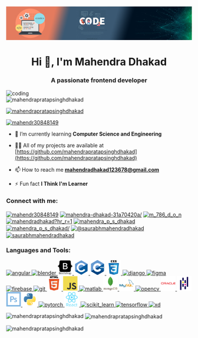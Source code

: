 ![logo](https://github.com/mahendrapratapsinghdhakad/mahendrapratapsinghdhakad/blob/main/codig2.png)
<h1 align="center">Hi 👋, I'm Mahendra Dhakad</h1>
<h3 align="center">A passionate frontend developer</h3>

<img align="right" alt="coding" width="1100" hight="80" src="https://vijaymishra964.com/wp-content/uploads/2019/11/web-design.gif">

<p align="left"> <img src="https://komarev.com/ghpvc/?username=mahendrapratapsinghdhakad&label=Profile%20views&color=0e75b6&style=flat" alt="mahendrapratapsinghdhakad" /> </p>

<p align="left"> <a href="https://github.com/ryo-ma/github-profile-trophy"><img src="https://github-profile-trophy.vercel.app/?username=mahendrapratapsinghdhakad" alt="mahendrapratapsinghdhakad" /></a> </p>

<p align="left"> <a href="https://twitter.com/mahendr30848149" target="blank"><img src="https://img.shields.io/twitter/follow/mahendr30848149?logo=twitter&style=for-the-badge" alt="mahendr30848149" /></a> </p>

- 🌱 I’m currently learning **Computer Science and Engineering**

- 👨‍💻 All of my projects are available at [https://github.com/mahendrapratapsinghdhakad](https://github.com/mahendrapratapsinghdhakad)

- 📫 How to reach me **mahendradhakad123678@gmail.com**

- ⚡ Fun fact **I Think I'm Learner**

<h3 align="left">Connect with me:</h3>
<p align="left">
<a href="https://twitter.com/mahendr30848149" target="blank"><img align="center" src="https://raw.githubusercontent.com/rahuldkjain/github-profile-readme-generator/master/src/images/icons/Social/twitter.svg" alt="mahendr30848149" height="30" width="40" /></a>
<a href="https://linkedin.com/in/mahendra-dhakad-31a70420a/" target="blank"><img align="center" src="https://raw.githubusercontent.com/rahuldkjain/github-profile-readme-generator/master/src/images/icons/Social/linked-in-alt.svg" alt="mahendra-dhakad-31a70420a/" height="30" width="40" /></a>
<a href="https://www.codechef.com/users/m_786_d_o_n" target="blank"><img align="center" src="https://cdn.jsdelivr.net/npm/simple-icons@3.1.0/icons/codechef.svg" alt="m_786_d_o_n" height="30" width="40" /></a>
<a href="https://www.hackerrank.com/mahendradhakad?hr_r=1" target="blank"><img align="center" src="https://raw.githubusercontent.com/rahuldkjain/github-profile-readme-generator/master/src/images/icons/Social/hackerrank.svg" alt="mahendradhakad?hr_r=1" height="30" width="40" /></a>
<a href="https://codeforces.com/profile/mahendra_p_s_dhakad" target="blank"><img align="center" src="https://raw.githubusercontent.com/rahuldkjain/github-profile-readme-generator/master/src/images/icons/Social/codeforces.svg" alt="mahendra_p_s_dhakad" height="30" width="40" /></a>
<a href="https://www.leetcode.com/mahendra_p_s_dhakad/" target="blank"><img align="center" src="https://raw.githubusercontent.com/rahuldkjain/github-profile-readme-generator/master/src/images/icons/Social/leet-code.svg" alt="mahendra_p_s_dhakad/" height="30" width="40" /></a>
<a href="https://www.hackerearth.com/@saurabhmahendradhakad" target="blank"><img align="center" src="https://raw.githubusercontent.com/rahuldkjain/github-profile-readme-generator/master/src/images/icons/Social/hackerearth.svg" alt="@saurabhmahendradhakad" height="30" width="40" /></a>
<a href="https://auth.geeksforgeeks.org/user/saurabhmahendradhakad" target="blank"><img align="center" src="https://raw.githubusercontent.com/rahuldkjain/github-profile-readme-generator/master/src/images/icons/Social/geeks-for-geeks.svg" alt="saurabhmahendradhakad" height="30" width="40" /></a>
</p>

<h3 align="left">Languages and Tools:</h3>
<p align="left"> <a href="https://angular.io" target="_blank" rel="noreferrer"> <img src="https://angular.io/assets/images/logos/angular/angular.svg" alt="angular" width="40" height="40"/> </a> <a href="https://www.blender.org/" target="_blank" rel="noreferrer"> <img src="https://download.blender.org/branding/community/blender_community_badge_white.svg" alt="blender" width="40" height="40"/> </a> <a href="https://getbootstrap.com" target="_blank" rel="noreferrer"> <img src="https://raw.githubusercontent.com/devicons/devicon/master/icons/bootstrap/bootstrap-plain-wordmark.svg" alt="bootstrap" width="40" height="40"/> </a> <a href="https://www.cprogramming.com/" target="_blank" rel="noreferrer"> <img src="https://raw.githubusercontent.com/devicons/devicon/master/icons/c/c-original.svg" alt="c" width="40" height="40"/> </a> <a href="https://www.w3schools.com/cpp/" target="_blank" rel="noreferrer"> <img src="https://raw.githubusercontent.com/devicons/devicon/master/icons/cplusplus/cplusplus-original.svg" alt="cplusplus" width="40" height="40"/> </a> <a href="https://www.w3schools.com/css/" target="_blank" rel="noreferrer"> <img src="https://raw.githubusercontent.com/devicons/devicon/master/icons/css3/css3-original-wordmark.svg" alt="css3" width="40" height="40"/> </a> <a href="https://www.djangoproject.com/" target="_blank" rel="noreferrer"> <img src="https://cdn.worldvectorlogo.com/logos/django.svg" alt="django" width="40" height="40"/> </a> <a href="https://www.figma.com/" target="_blank" rel="noreferrer"> <img src="https://www.vectorlogo.zone/logos/figma/figma-icon.svg" alt="figma" width="40" height="40"/> </a> <a href="https://firebase.google.com/" target="_blank" rel="noreferrer"> <img src="https://www.vectorlogo.zone/logos/firebase/firebase-icon.svg" alt="firebase" width="40" height="40"/> </a> <a href="https://git-scm.com/" target="_blank" rel="noreferrer"> <img src="https://www.vectorlogo.zone/logos/git-scm/git-scm-icon.svg" alt="git" width="40" height="40"/> </a> <a href="https://www.w3.org/html/" target="_blank" rel="noreferrer"> <img src="https://raw.githubusercontent.com/devicons/devicon/master/icons/html5/html5-original-wordmark.svg" alt="html5" width="40" height="40"/> </a> <a href="https://developer.mozilla.org/en-US/docs/Web/JavaScript" target="_blank" rel="noreferrer"> <img src="https://raw.githubusercontent.com/devicons/devicon/master/icons/javascript/javascript-original.svg" alt="javascript" width="40" height="40"/> </a> <a href="https://www.mathworks.com/" target="_blank" rel="noreferrer"> <img src="https://upload.wikimedia.org/wikipedia/commons/2/21/Matlab_Logo.png" alt="matlab" width="40" height="40"/> </a> <a href="https://www.mongodb.com/" target="_blank" rel="noreferrer"> <img src="https://raw.githubusercontent.com/devicons/devicon/master/icons/mongodb/mongodb-original-wordmark.svg" alt="mongodb" width="40" height="40"/> </a> <a href="https://www.mysql.com/" target="_blank" rel="noreferrer"> <img src="https://raw.githubusercontent.com/devicons/devicon/master/icons/mysql/mysql-original-wordmark.svg" alt="mysql" width="40" height="40"/> </a> <a href="https://opencv.org/" target="_blank" rel="noreferrer"> <img src="https://www.vectorlogo.zone/logos/opencv/opencv-icon.svg" alt="opencv" width="40" height="40"/> </a> <a href="https://www.oracle.com/" target="_blank" rel="noreferrer"> <img src="https://raw.githubusercontent.com/devicons/devicon/master/icons/oracle/oracle-original.svg" alt="oracle" width="40" height="40"/> </a> <a href="https://pandas.pydata.org/" target="_blank" rel="noreferrer"> <img src="https://raw.githubusercontent.com/devicons/devicon/2ae2a900d2f041da66e950e4d48052658d850630/icons/pandas/pandas-original.svg" alt="pandas" width="40" height="40"/> </a> <a href="https://www.photoshop.com/en" target="_blank" rel="noreferrer"> <img src="https://raw.githubusercontent.com/devicons/devicon/master/icons/photoshop/photoshop-line.svg" alt="photoshop" width="40" height="40"/> </a> <a href="https://www.python.org" target="_blank" rel="noreferrer"> <img src="https://raw.githubusercontent.com/devicons/devicon/master/icons/python/python-original.svg" alt="python" width="40" height="40"/> </a> <a href="https://pytorch.org/" target="_blank" rel="noreferrer"> <img src="https://www.vectorlogo.zone/logos/pytorch/pytorch-icon.svg" alt="pytorch" width="40" height="40"/> </a> <a href="https://reactjs.org/" target="_blank" rel="noreferrer"> <img src="https://raw.githubusercontent.com/devicons/devicon/master/icons/react/react-original-wordmark.svg" alt="react" width="40" height="40"/> </a> <a href="https://scikit-learn.org/" target="_blank" rel="noreferrer"> <img src="https://upload.wikimedia.org/wikipedia/commons/0/05/Scikit_learn_logo_small.svg" alt="scikit_learn" width="40" height="40"/> </a> <a href="https://www.tensorflow.org" target="_blank" rel="noreferrer"> <img src="https://www.vectorlogo.zone/logos/tensorflow/tensorflow-icon.svg" alt="tensorflow" width="40" height="40"/> </a> <a href="https://www.adobe.com/products/xd.html" target="_blank" rel="noreferrer"> <img src="https://cdn.worldvectorlogo.com/logos/adobe-xd.svg" alt="xd" width="40" height="40"/> </a> </p>

<p><img align="left" src="https://github-readme-stats.vercel.app/api/top-langs?username=mahendrapratapsinghdhakad&show_icons=true&locale=en&layout=compact" alt="mahendrapratapsinghdhakad" /></p>

<p>&nbsp;<img align="center" src="https://github-readme-stats.vercel.app/api?username=mahendrapratapsinghdhakad&show_icons=true&locale=en" alt="mahendrapratapsinghdhakad" /></p>

<p><img align="center" src="https://github-readme-streak-stats.herokuapp.com/?user=mahendrapratapsinghdhakad&" alt="mahendrapratapsinghdhakad" /></p>
